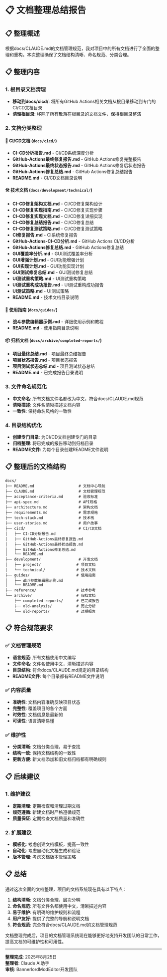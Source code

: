 # 📋 文档整理总结报告

## 📋 整理概述

根据docs/CLAUDE.md的文档管理规范，我对项目中的所有文档进行了全面的整理和重构。本次整理确保了文档结构清晰、命名规范、分类合理。

## 📋 整理内容

### 1. 根目录文档清理
- **移动到docs/cicd/**: 将所有GitHub Actions相关文档从根目录移动到专门的CI/CD文档目录
- **清理根目录**: 移除了所有散落在根目录的文档文件，保持根目录整洁

### 2. 文档分类整理

#### 🚀 CI/CD文档 (`docs/cicd/`)
- **CI-CD分析报告.md** - CI/CD系统深度分析
- **GitHub-Actions最终修复报告.md** - GitHub Actions修复完整报告
- **GitHub-Actions最终状态报告.md** - GitHub Actions修复后状态报告
- **GitHub-Actions修复总结.md** - GitHub Actions修复总结报告
- **README.md** - CI/CD文档目录说明

#### 🛠️ 技术文档 (`docs/development/technical/`)
- **CI-CD修复架构文档.md** - CI/CD修复架构设计
- **CI-CD修复实现指南.md** - CI/CD修复实现步骤
- **CI-CD修复实现文档.md** - CI/CD修复详细实现
- **CI-CD修复总结报告.md** - CI/CD修复总结
- **CI-CD修复测试策略.md** - CI/CD修复测试策略
- **CI修复报告.md** - CI系统修复报告
- **GitHub-Actions-CI-CD分析.md** - GitHub Actions CI/CD分析
- **GitHub-Actions修复总结.md** - GitHub Actions修复总结
- **GUI覆盖率分析.md** - GUI测试覆盖率分析
- **GUI增强计划.md** - GUI功能增强计划
- **GUI实现计划.md** - GUI功能实现计划
- **GUI测试修复总结.md** - GUI测试修复总结
- **UI测试重构策略.md** - UI测试重构策略
- **UI测试重构成功报告.md** - UI测试重构成功报告
- **UI测试策略.md** - UI测试策略
- **README.md** - 技术文档目录说明

#### 📖 使用指南 (`docs/guides/`)
- **战斗参数编辑器示例.md** - 详细使用示例和教程
- **README.md** - 使用指南目录说明

#### 📦 归档文档 (`docs/archive/completed-reports/`)
- **项目最终总结.md** - 项目最终总结报告
- **项目状态报告.md** - 项目状态报告
- **项目测试状态总结.md** - 项目测试状态总结
- **README.md** - 已完成报告目录说明

### 3. 文件命名规范化
- **中文命名**: 所有文档文件名都改为中文，符合docs/CLAUDE.md规范
- **清晰描述**: 文件名清晰描述文档内容
- **一致性**: 保持命名风格的一致性

### 4. 目录结构优化
- **创建专门目录**: 为CI/CD文档创建专门的目录
- **归档整理**: 将已完成的报告移动到归档目录
- **README文件**: 为每个目录创建README文件说明

## 📋 整理后的文档结构

```
docs/
├── README.md                    # 文档中心导航
├── CLAUDE.md                    # 文档管理规范
├── acceptance-criteria.md       # 验收标准
├── api-spec.md                  # API规格
├── architecture.md              # 架构文档
├── requirements.md              # 需求规格
├── tech-stack.md                # 技术栈
├── user-stories.md              # 用户故事
├── cicd/                        # CI/CD文档
│   ├── CI-CD分析报告.md
│   ├── GitHub-Actions最终修复报告.md
│   ├── GitHub-Actions最终状态报告.md
│   ├── GitHub-Actions修复总结.md
│   └── README.md
├── development/                 # 开发文档
│   ├── project/                # 项目文档
│   └── technical/              # 技术文档
├── guides/                     # 使用指南
│   ├── 战斗参数编辑器示例.md
│   └── README.md
├── reference/                  # 技术参考
└── archive/                    # 归档文档
    ├── completed-reports/      # 已完成报告
    ├── old-analysis/           # 历史分析
    └── old-reports/            # 过期报告
```

## 📋 符合规范要求

### ✅ 文档管理规范
- **语言规范**: 所有文档使用中文编写
- **文件命名**: 文件名使用中文，清晰描述内容
- **目录结构**: 符合docs/CLAUDE.md规定的目录结构
- **README文件**: 每个目录都有README文件说明

### ✅ 内容质量
- **准确性**: 文档内容准确反映项目状态
- **完整性**: 覆盖项目的各个方面
- **时效性**: 文档信息是最新的
- **可读性**: 语言清晰易懂

### ✅ 维护性
- **分类清晰**: 文档分类合理，易于查找
- **结构一致**: 保持文档结构的一致性
- **更新方便**: 新文档添加和旧文档归档都有明确规则

## 📋 后续建议

### 1. 维护建议
- **定期清理**: 定期检查和清理过期文档
- **规范遵循**: 新建文档时严格遵循规范
- **质量保证**: 定期检查文档质量和准确性

### 2. 扩展建议
- **模板化**: 考虑创建文档模板，提高一致性
- **自动化**: 考虑自动化文档生成和验证
- **版本管理**: 考虑文档版本管理策略

## 📋 总结

通过这次全面的文档整理，项目的文档系统现在具有以下特点：

1. **结构清晰**: 文档分类合理，层次分明
2. **命名规范**: 所有文件名都使用中文，清晰描述内容
3. **易于维护**: 有明确的维护规则和流程
4. **用户友好**: 提供了完整的导航和说明文档
5. **符合规范**: 完全符合docs/CLAUDE.md的文档管理规范

文档整理完成后，项目的文档管理系统现在能够更好地支持开发团队的日常工作，提高文档的可维护性和可用性。

---

**整理完成**: 2025年8月25日  
**整理者**: Claude AI助手  
**审核**: BannerlordModEditor开发团队